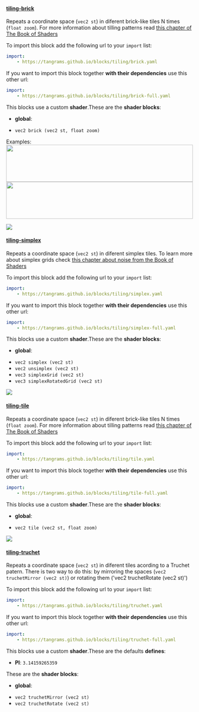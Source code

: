 

#### [tiling-brick](http://tangrams.github.io/blocks/#tiling-brick) <a href="https://github.com/tangrams/blocks/blob/gh-pages/tiling/brick.yaml" target="_blank"><i class="fa fa-github" aria-hidden="true"></i></a>

Repeats a coordinate space (`vec2 st`) in diferent brick-like tiles N times (`float zoom`). For more information about tilling patterns read [this chapter of The Book of Shaders](https://thebookofshaders.com/09/)



To import this block add the following url to your `import` list:

```yaml
import:
    - https://tangrams.github.io/blocks/tiling/brick.yaml
```




If you want to import this block together **with their dependencies** use this other url:

```yaml
import:
    - https://tangrams.github.io/blocks/tiling/brick-full.yaml
```


This blocks use a custom **shader**.These are the **shader blocks**:

- **global**:
 + `vec2 brick (vec2 st, float zoom) `

Examples:
<a href="https://mapzen.com/tangram/play/?scene=https://tangrams.github.io/tangram-sandbox/styles/patterns.yaml&lines=130" target="_blank">
<img src="https://tangrams.github.io/tangram-sandbox/styles/patterns.png" style="width: 100%; height: 100px; object-fit: cover;">
</a>
<a href="https://mapzen.com/tangram/play/?scene=https://tangrams.github.io/tangram-sandbox/styles/nursery.yaml&lines=99" target="_blank">
<img src="https://tangrams.github.io/tangram-sandbox/styles/nursery.png" style="width: 100%; height: 100px; object-fit: cover;">
</a>

![](https://mapzen.com/common/styleguide/images/divider/compass-red.png)


#### [tiling-simplex](http://tangrams.github.io/blocks/#tiling-simplex) <a href="https://github.com/tangrams/blocks/blob/gh-pages/tiling/simplex.yaml" target="_blank"><i class="fa fa-github" aria-hidden="true"></i></a>

Repeats a coordinate space (`vec2 st`) in diferent simplex tiles. To learn more about simplex grids check [this chapter about noise from the Book of Shaders](https://thebookofshaders.com/11/)



To import this block add the following url to your `import` list:

```yaml
import:
    - https://tangrams.github.io/blocks/tiling/simplex.yaml
```




If you want to import this block together **with their dependencies** use this other url:

```yaml
import:
    - https://tangrams.github.io/blocks/tiling/simplex-full.yaml
```


This blocks use a custom **shader**.These are the **shader blocks**:

- **global**:
 + `vec2 simplex (vec2 st) `
 + `vec2 unsimplex (vec2 st) `
 + `vec3 simplexGrid (vec2 st) `
 + `vec3 simplexRotatedGrid (vec2 st) `

![](https://mapzen.com/common/styleguide/images/divider/compass-red.png)


#### [tiling-tile](http://tangrams.github.io/blocks/#tiling-tile) <a href="https://github.com/tangrams/blocks/blob/gh-pages/tiling/tile.yaml" target="_blank"><i class="fa fa-github" aria-hidden="true"></i></a>

Repeats a coordinate space (`vec2 st`) in diferent brick-like tiles N times (`float zoom`). For more information about tilling patterns read [this chapter of The Book of Shaders](https://thebookofshaders.com/09/)



To import this block add the following url to your `import` list:

```yaml
import:
    - https://tangrams.github.io/blocks/tiling/tile.yaml
```




If you want to import this block together **with their dependencies** use this other url:

```yaml
import:
    - https://tangrams.github.io/blocks/tiling/tile-full.yaml
```


This blocks use a custom **shader**.These are the **shader blocks**:

- **global**:
 + `vec2 tile (vec2 st, float zoom) `

![](https://mapzen.com/common/styleguide/images/divider/compass-red.png)


#### [tiling-truchet](http://tangrams.github.io/blocks/#tiling-truchet) <a href="https://github.com/tangrams/blocks/blob/gh-pages/tiling/truchet.yaml" target="_blank"><i class="fa fa-github" aria-hidden="true"></i></a>

Repeats a coordinate space (`vec2 st`) in diferent tiles acording to a Truchet patern.
There is two way to do this: by mirroring the spaces (`vec2 truchetMirror (vec2 st)`) or rotating them ('vec2 truchetRotate (vec2 st)')



To import this block add the following url to your `import` list:

```yaml
import:
    - https://tangrams.github.io/blocks/tiling/truchet.yaml
```




If you want to import this block together **with their dependencies** use this other url:

```yaml
import:
    - https://tangrams.github.io/blocks/tiling/truchet-full.yaml
```


This blocks use a custom **shader**.These are the defaults **defines**:
 - **PI**: ```3.14159265359```

These are the **shader blocks**:

- **global**:
 + `vec2 truchetMirror (vec2 st) `
 + `vec2 truchetRotate (vec2 st) `
